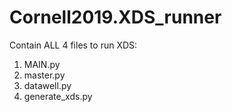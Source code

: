 # Cornell2019.XDS_runner
Contain ALL 4 files to run XDS:

1) MAIN.py
2) master.py
3) datawell.py
4) generate_xds.py
